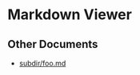 Markdown Viewer
===============

Other Documents
---------------

- [subdir/foo.md](subdir/foo.md)


